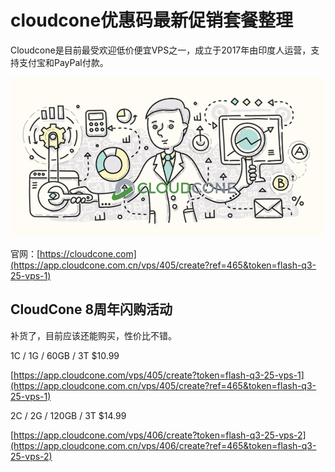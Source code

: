 # cloudcone优惠码最新促销套餐整理

Cloudcone是目前最受欢迎低价便宜VPS之一，成立于2017年由印度人运营，支持支付宝和PayPal付款。

[![cloudcone官网](cloudcone_20250805_231153.png)](https://app.cloudcone.com.cn/vps/405/create?ref=465)

官网：[https://cloudcone.com](https://app.cloudcone.com.cn/vps/405/create?ref=465&token=flash-q3-25-vps-1)

## CloudCone 8周年闪购活动

补货了，目前应该还能购买，性价比不错。

1C / 1G / 60GB / 3T $10.99

[https://app.cloudcone.com/vps/405/create?token=flash-q3-25-vps-1](https://app.cloudcone.com.cn/vps/405/create?ref=465&token=flash-q3-25-vps-1)

2C / 2G / 120GB / 3T $14.99

[https://app.cloudcone.com/vps/406/create?token=flash-q3-25-vps-2](https://app.cloudcone.com.cn/vps/406/create?ref=465&token=flash-q3-25-vps-2)
